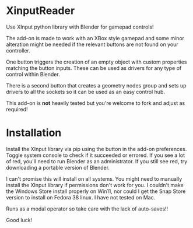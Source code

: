 # XinputReader
Use XInput python library with Blender for gamepad controls!

The add-on is made to work with an XBox style gamepad and some minor alteration might be needed if the relevant buttons are not found on your controller.

One button triggers the creation of an empty object with custom properties matching the button inputs. These can be used as drivers for any type of control within Blender.

There is a second button that creates a geometry nodes group and sets up drivers to all the sockets so it can be used as an easy control hub.

This add-on is **not** heavily tested but you're welcome to fork and adjust as required!

# Installation

Install the XInput library via pip using the button in the add-on preferences.
Toggle system console to check if it succeeded or errored. If you see a lot of red, you'll need to run Blender as an administrator.
If you still see red, try downloading a portable version of Blender.

I can't promise this will install on all systems. You might need to manually install the XInput library if permissions don't work for you. I couldn't make the Windows Store install properly on Win11, nor could I get the Snap Store version to install on Fedora 38 linux. I have not tested on Mac.

Runs as a modal operator so take care with the lack of auto-saves!!

Good luck!